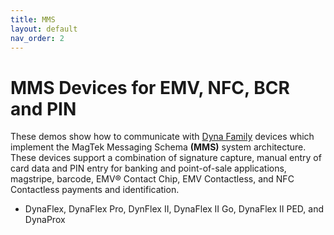 ```yaml
---
title: MMS
layout: default
nav_order: 2
---
```



# MMS Devices for EMV, NFC, BCR and PIN

These demos show how to communicate with [Dyna Family](https://www.magtek.com/product/card-readers) devices which implement the MagTek Messaging Schema **(MMS)** system architecture.  These devices support a combination of signature capture, manual entry of card data and PIN entry for banking and point-of-sale applications, magstripe, barcode, EMV® Contact Chip, EMV Contactless, and NFC Contactless payments and identification.

- DynaFlex, DynaFlex Pro, DynFlex II, DynaFlex II Go, DynaFlex II PED, and DynaProx
